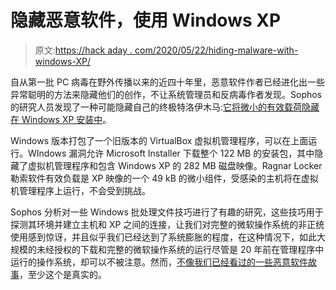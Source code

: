 # 隐藏恶意软件，使用 Windows XP

> 原文:[https://hack aday . com/2020/05/22/hiding-malware-with-windows-XP/](https://hackaday.com/2020/05/22/hiding-malware-with-windows-xp/)

自从第一批 PC 病毒在野外传播以来的近四十年里，恶意软件作者已经进化出一些异常聪明的方法来隐藏他们的创作，不让系统管理员和反病毒作者发现。Sophos 的研究人员发现了一种可能隐藏自己的终极特洛伊木马:[它将微小的有效载荷隐藏在 Windows XP 安装中](https://news.sophos.com/en-us/2020/05/21/ragnar-locker-ransomware-deploys-virtual-machine-to-dodge-security/)。

Windows 版本打包了一个旧版本的 VirtualBox 虚拟机管理程序，可以在上面运行。WIndows 漏洞允许 Microsoft Installer 下载整个 122 MB 的安装包，其中隐藏了虚拟机管理程序和包含 Windows XP 的 282 MB 磁盘映像。Ragnar Locker 勒索软件有效负载是 XP 映像的一个 49 kB 的微小组件，受感染的主机将在虚拟机管理程序上运行，不会受到挑战。

Sophos 分析对一些 Windows 批处理文件技巧进行了有趣的研究，这些技巧用于探测其环境并建立主机和 XP 之间的连接，让我们对完整的微软操作系统的非正统使用感到惊讶，并且似乎我们已经达到了系统膨胀的程度，在这种情况下，如此大规模的未经授权的下载和完整的微软操作系统的运行尽管是 20 年前在管理程序中运行的操作系统，却可以不被注意。然而，[不像我们已经看过的一些恶意软件故事](https://hackaday.com/2019/03/28/office-depot-and-officemax-find-malware-that-isnt-there/)，至少这个是真实的。